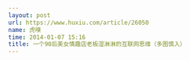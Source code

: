 ```yaml
---
layout: post
url: https://www.huxiu.com/article/26050
name: 虎嗅
time: 2014-01-07 15:16
title: 一个90后美女情趣店老板湿淋淋的互联网思维（多图慎入）
---
```

